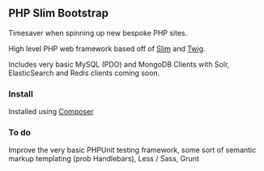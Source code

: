 ## PHP Slim Bootstrap

Timesaver when spinning up new bespoke PHP sites.

High level PHP web framework based off of [Slim](http://www.slimframework.com/) and [Twig](http://twig.sensiolabs.org/).

Includes very basic MySQL (PDO) and MongoDB Clients with Solr, ElasticSearch and Redis clients coming soon.

### Install

Installed using [Composer](https://getcomposer.org/)

### To do

Improve the very basic PHPUnit testing framework, some sort of semantic markup templating (prob Handlebars), Less / Sass, Grunt
